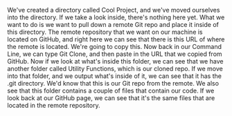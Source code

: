 We've created a directory called Cool Project, and we've moved ourselves into the directory. If we take a look inside, there's nothing here yet. What we want to do is we want to pull down a remote Git repo and place it inside of this directory.
The remote repository that we want on our machine is located on GitHub, and right here we can see that there is this URL of where the remote is located. We're going to copy this. Now back in our Command Line, we can type Git Clone, and then paste in the URL that we copied from GitHub.
Now if we look at what's inside this folder, we can see that we have another folder called Utility Functions, which is our cloned repo. If we move into that folder, and we output what's inside of it, we can see that it has the .git directory.
We'd know that this is our Git repo from the remote. We also see that this folder contains a couple of files that contain our code. If we look back at our GitHub page, we can see that it's the same files that are located in the remote repository.
